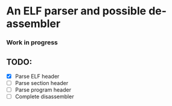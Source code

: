 # An ELF parser and possible de-assembler

### Work in progress

## TODO:

- [x] Parse ELF header
- [ ] Parse section header
- [ ] Parse program header
- [ ] Complete disassembler
